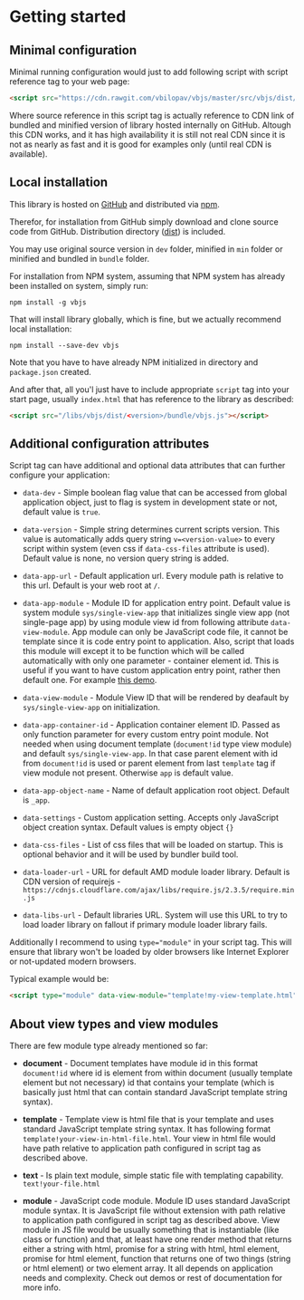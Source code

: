 # Getting started

## Minimal configuration

Minimal running configuration would just to add following script with script reference tag to your web page:

```html
<script src="https://cdn.rawgit.com/vbilopav/vbjs/master/src/vbjs/dist/<version>/bundle/vbjs.js"></script>
```

Where source reference in this script tag is actually reference to CDN link of bundled and minified version of library hosted internally on GitHub. Altough this CDN works, and it has high availability it is still not real CDN since it is not as nearly as fast and it is good for examples only (until real CDN is available).


## Local installation

This library is hosted on [GitHub](https://github.com/vbilopav/vbjs) and distributed via [npm](https://www.npmjs.com/package/vbjs).

Therefor, for installation from GitHub simply download and clone source code from GitHub. Distribution directory ([dist](https://github.com/vbilopav/vbjs/tree/master/src/vbjs/dist)) is included. 

You may use original source version in `dev` folder, minified in `min` folder or minified and bundled in `bundle` folder.


For installation from NPM system, assuming that NPM system has already been installed on system, simply run:
```
npm install -g vbjs
```

That will install library globally, which is fine, but we actually recommend local installation:
```
npm install --save-dev vbjs
```

Note that you have to have already NPM initialized in directory and `package.json` created.


And after that, all you'l just have to include appropriate `script` tag into your start page, usually `index.html` that has reference to the library as described:


```html
<script src="/libs/vbjs/dist/<version>/bundle/vbjs.js"></script>
```

## Additional configuration attributes

Script tag can have additional and optional data attributes that can further configure your application:

- `data-dev` - Simple boolean flag value that can be accessed from global application object, just to flag is system in development state or not, default value is `true`.

- `data-version` - Simple string determines current scripts version. This value is automatically adds query string `v=<version-value>` to every script within system (even css if `data-css-files` attribute is used). Default value is none, no version query string is added. 

- `data-app-url` - Default application url. Every module path is relative to this url. Default is your web root at `/`.

- `data-app-module` - Module ID for application entry point. Default value is system module `sys/single-view-app` that initializes single view app (not single-page app) by using module view id from following attribute `data-view-module`. App module can only be JavaScript code file, it cannot be template since it is code entry point to application. Also, script that loads this module will except it to be function which will be called automatically with only one parameter - container element id. This is useful if you want to have custom application entry point, rather then default one. For example [this demo](https://github.com/vbilopav/vbjs/blob/master/demos/github-user1/app.js).

- `data-view-module` - Module View ID that will be rendered by deafault by `sys/single-view-app` on initialization.

- `data-app-container-id` - Application container element ID. Passed as only function parameter for every custom entry point module. Not needed when using document template (`document!id` type view module) and default `sys/single-view-app`. In that case parent element with id from `document!id` is used or parent element from last `template` tag if view module not present. Otherwise `app` is default value.

- `data-app-object-name` - Name of default application root object. Default is `_app`.

- `data-settings` - Custom application setting. Accepts only JavaScript object creation syntax. Default values is empty object `{}`

- `data-css-files` - List of css files that will be loaded on startup. This is optional behavior and it will be used by bundler build tool.

- `data-loader-url` - URL for default AMD module loader library. Default is CDN version of requirejs - `https://cdnjs.cloudflare.com/ajax/libs/require.js/2.3.5/require.min.js`

- `data-libs-url` - Default libraries URL. System will use this URL to try to load loader library on fallout if primary module loader library fails.

Additionally I recommend to using `type="module"` in your script tag. This will ensure that library won't be loaded by older browsers like Internet Explorer or not-updated modern browsers.

Typical example would be:

```html
<script type="module" data-view-module="template!my-view-template.html" src="../node_modules/vbjs/dist/1.3.4/bundle/vbjs.js"></script>
```

## About view types and view modules

There are few module type already mentioned so far:

- **document** - Document templates have module id in this format `document!id` where id is element from within document (usually template element but not necessary) id that contains your template (which is basically just html that can contain standard JavaScript template string syntax).

- **template** - Template view is html file that is your template and uses standard JavaScript template string syntax. It has following format `template!your-view-in-html-file.html`. Your view in html file would have path relative to application path configured in script tag as described above.

- **text** - Is plain text module, simple static file with templating capability.  `text!your-file.html`

- **module** - JavaScript code module. Module ID uses standard JavaScript module syntax. It is JavaScript file without extension with path relative to application path configured in script tag as described above. View module in JS file would be usually something that is instantiable (like class or function) and that, at least have one render method that returns either a string with html, promise for a string with html, html element, promise for html element, function that returns one of two things (string or html element) or two element array. It all depends on application needs and complexity. Check out demos or rest of documentation for more info.
